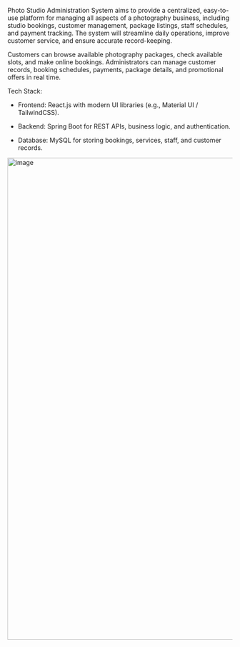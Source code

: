 Photo Studio Administration System aims to provide a centralized, easy-to-use platform for managing all aspects of a photography business, including studio bookings, customer management, package listings, staff schedules, and payment tracking. The system will streamline daily operations, improve customer service, and ensure accurate record-keeping.

Customers can browse available photography packages, check available slots, and make online bookings. Administrators can manage customer records, booking schedules, payments, package details, and promotional offers in real time.

Tech Stack:

- Frontend: React.js with modern UI libraries (e.g., Material UI / TailwindCSS).
  
- Backend: Spring Boot for REST APIs, business logic, and authentication.

- Database: MySQL for storing bookings, services, staff, and customer records.


<img width="1920" height="1080" alt="image" src="https://github.com/user-attachments/assets/ebd0ae6b-2aca-42be-bfaa-96c3b3de66ff" />

